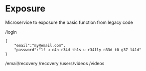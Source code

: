 # Exposure

Microservice to exposure the basic function from legacy code

/login

```
{
    "email":"my@email.com",
    "password":"1f u c4n r34d th1s u r34lly n33d t0 g37 l41d"
}
```

/email/recovery
/recovery
/users/videos
/videos
